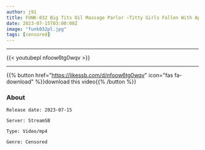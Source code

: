 ```yaml
---
author: j91
title: FUNK-032 Big Tits Oil Massage Parlor ~Titty Girls Fallen With Aphrodisiacs~
date: 2023-07-15T03:00:00Z
image: "funk032pl.jpg"
tags: [censored]
---
```

___

{{< youtubepl nfoow6tg0wqv >}}
___

{{% button href="https://likessb.com/d/nfoow6tg0wqv" icon="fas fa-download" %}}download this video{{% /button %}}
### About

`Release date: 2023-07-15`

`Server: StreamSB`

`Type: Video/mp4`

`Genre:	Censored`